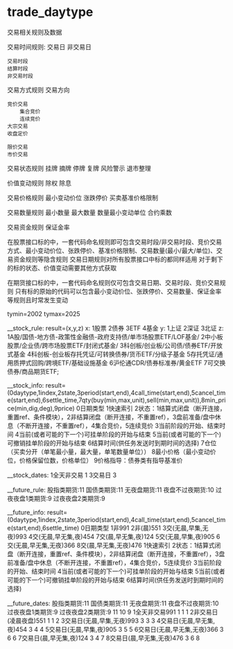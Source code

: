 # trade_daytype

交易相关规则及数据

交易时间规则:
    交易日
    非交易日

    交易时段
    结算时段
    非交易时段

交易方式规则
    交易方向

    竞价交易
        集合竞价
        连续竞价
    大宗交易
    收盘定价

    限价交易
    市价交易

交易状态规则
    挂牌
    摘牌
    停牌
    复牌
    风险警示
    退市整理

价值变动规则
    除权
    除息

交易价格规则
    最小变动价位
    涨跌停价
    买卖基准价格限制

交易数量规则
    最小数量
    最大数量
    数量最小变动单位
    合约乘数

交易资金规则
    保证金率

在股票接口标的中，一套代码命名规则即可包含交易时段/非交易时段、竞价交易方式、最小变动价位、张跌停价、基准价格限制、交易数量(最小/最大/单位)、交易资金规则等隐含规则
交易日期规则对所有股票接口中标的都同样适用
对于剩下的标的状态、价值变动需要其他方式获取

在期货接口标的中，一套代码命名规则仅可包含交易日期、交易时段、竞价交易规则
只有标的原始的代码可以包含最小变动价位、张跌停价、交易数量、保证金率等规则且时常发生变动

tymin=2002
tymax=2025

__stock_rule:
    result=(x,y,z)
    x:
        1股票
        2债券
        3ETF
        4基金
    y:
        1上证
        2深证
        3北证
    z:
        1A股/国债-地方债-政策性金融债-政府支持债/单市场股票ETF/LOF基金/
        2中小板股票/企业债/跨市场股票ETF/封闭式基金/
        3科创板/创业板/公司债/债券ETF/开放式基金
        4科创板-创业板存托凭证/可转换债券/货币ETF/分级子基金
        5存托凭证/通用质押式回购/跨境ETF/基础设施基金
        6沪伦通CDR/债券标准券/黄金ETF
        7可交换债券/商品期货ETF;

__stock_info:
    result=(0daytype,1index,2state,3period(start,end),4call_time(start,end),5cancel_time(start,end),6settle_time,7qty(buy(min,max,unit),sell(min,max,unit)),8min_price(min,dig,deg),9price)
    0日期类型
    1快速索引
    2状态：1结算式闭盘（断开连接，重置ref、条件模块），2非结算闭盘（断开连接，不重置ref），3盘前准备/盘中休息（不断开连接，不重置ref），4集合竞价，5连续竞价
    3当前阶段的开始、结束时间
    4当前(或者可能的下一个)可挂单阶段的开始与结束
    5当前(或者可能的下一个)可撤销挂单阶段的开始与结束
    6结算时间(供任务发送时到期时间的选择)
    7仓位（买卖分开（单笔最小量，最大量，单笔数量单位））
    8最小价格（最小变动价位，价格保留位数，价格单位）
    9价格指导：债券类有指导基准价

__stock_dates:
    1全天非交易   1
    3交易日       3

__future_rule:
    股指类期货:11
    国债类期货:11
    无夜盘期货:11
    夜盘不过夜期货:10
    过夜夜盘1类期货:9
    过夜夜盘2类期货:9

__future_info:
    result=(0daytype,1index,2state,3period(start,end),4call_time(start,end),5cancel_time(start,end),6settle_time)
    0日期类型 1非991 2非(晨)551 3交(无晨,早集,无夜)993 4交(无晨,早无集,夜)454 7交(晨,早无集,夜)124 5交(无晨,早集,夜)905 6交(无晨,早无集,无夜)366 8交(晨,早无集,无夜)476
    1快速索引
    2状态：1结算式闭盘（断开连接，重置ref、条件模块），2非结算闭盘（断开连接，不重置ref），3盘前准备/盘中休息（不断开连接，不重置ref），4集合竞价，5连续竞价
    3当前阶段的开始、结束时间
    4当前(或者可能的下一个)可挂单阶段的开始与结束
    5当前(或者可能的下一个)可撤销挂单阶段的开始与结束
    6结算时间(供任务发送时到期时间的选择)

__future_dates:
    股指类期货:11 国债类期货:11 无夜盘期货:11
    夜盘不过夜期货:10 过夜夜盘1类期货:9 过夜夜盘2类期货:9
                                11    10    9
    1全天非交易991               1     1     1
    2非交易日(凌晨夜盘)551        1     1     2
    3交易日(无晨,早集,无夜)993    3     3     3
    4交易日(无晨,早无集,夜)454    3     4     4
    5交易日(无晨,早集,夜)905      3     5     5
    6交易日(无晨,早无集,无夜)366  3     6     6
    7交易日(晨,早无集,夜)124      3     4     7
    8交易日(晨,早无集,无夜)476    3     6     8




